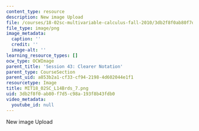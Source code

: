```yaml
---
content_type: resource
description: New image Upload
file: /courses/18-02sc-multivariable-calculus-fall-2010/3db2f8f0ab80f7d5c98a193f8b43fdb0_MIT18_02SC_L14Brds_7.png
file_type: image/png
image_metadata:
  caption: ''
  credit: ''
  image-alt: ''
learning_resource_types: []
ocw_type: OCWImage
parent_title: 'Session 43: Clearer Notation'
parent_type: CourseSection
parent_uid: a853b2a1-cf33-cf94-2198-4d602044e1f1
resourcetype: Image
title: MIT18_02SC_L14Brds_7.png
uid: 3db2f8f0-ab80-f7d5-c98a-193f8b43fdb0
video_metadata:
  youtube_id: null
---
```

New image Upload

